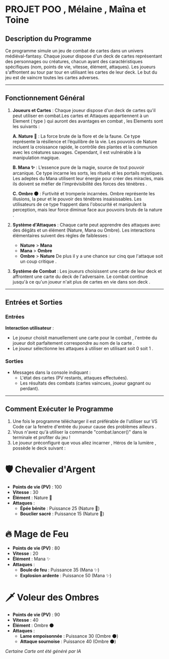 # PROJET POO , Mélaine , Maîna et Toine 

## Description du Programme
Ce programme simule un jeu de combat de cartes dans un univers médiéval-fantasy. Chaque joueur dispose d'un deck de cartes représentant des personnages ou créatures, chacun ayant des caractéristiques spécifiques (nom, points de vie, vitesse, élément, attaques). Les joueurs s'affrontent au tour par tour en utilisant les cartes de leur deck. Le but du jeu est de vaincre toutes les cartes adverses.

---

## Fonctionnement Général
1. **Joueurs et Cartes** : 
   Chaque joueur dispose d'un deck de cartes qu'il peut utiliser en combat.Les cartes et Attaques appartiennent à un Element ( type ) qui auront des avantages en combat , les Elements sont les suivants :
     
      **A. Nature 🌿** : La force brute de la flore et de la faune. Ce type représente la résilience et l’équilibre de la vie. Les pouvoirs de Nature incluent la croissance rapide, le contrôle des plantes et la communion avec les créatures sauvages. Cependant, il est vulnérable à la manipulation magique.
     
      **B. Mana ✨** : L’essence pure de la magie, source de tout pouvoir arcanique. Ce type incarne les sorts, les rituels et les portails mystiques. Les adeptes du Mana utilisent leur énergie pour créer des miracles, mais ils doivent se méfier de l’imprévisibilité des forces des ténèbres .
     
      **C. Ombre 🌑** : Furtivité et tromperie incarnées. Ombre représente les illusions, la peur et le pouvoir des ténèbres insaisissables. Les utilisateurs de ce type frappent dans l'obscurité et manipulent la perception, mais leur force diminue face aux pouvoirs bruts de la nature .  
   
3. **Système d'Attaques** : 
   Chaque carte peut apprendre des attaques avec des dégâts et un élément (Nature, Mana ou Ombre). Les interactions élémentaires suivent des règles de faiblesses :
   - **Nature** > **Mana**
   - **Mana** > **Ombre**
   - **Ombre** > **Nature**
   De plus il y a une chance sur cinq que l'attaque soit un coup critique .

4. **Système de Combat** : 
   Les joueurs choisissent une carte de leur deck et affrontent une carte du deck de l'adversaire. Le combat continue jusqu'à ce qu'un joueur n'ait plus de cartes en vie dans son deck .

---

## Entrées et Sorties

### Entrées
**Interaction utilisateur** :
   - Le joueur choisit manuellement une carte pour le combat , l'entrée du joueur doit parfaitement correspondre au nom de la carte .
   - Le joueur sélectionne les attaques à utiliser en utilisant soit 0 soit 1 .

### Sorties
- Messages dans la console indiquant :
  - L'état des cartes (PV restants, attaques effectuées).
  - Les résultats des combats (cartes vaincues, joueur gagnant ou perdant).

---

## Comment Exécuter le Programme
1. Une fois le programme télécharger il est préférable de l'utiliser sur VS Code car la fenetre d'entrée du joueur cause des problèmes ailleurs .
2. Vous n'avez qu'à utiliser la commande "combat.lancer()" dans le terminale et profiter du jeu !
3. Le joueur préconfiguré que vous allez incarner , Héros de la lumière , possède le deck suivant :  

# 🛡️ **Chevalier d'Argent**  
- **Points de vie (PV)** : 100  
- **Vitesse** : 30  
- **Élément** : Nature 🌿  
- **Attaques** :  
  - **Épée bénite** : Puissance 25 (Nature 🌿)  
  - **Bouclier sacré** : Puissance 15 (Nature 🌿)  

# 🔥 **Mage de Feu**  
- **Points de vie (PV)** : 80  
- **Vitesse** : 20  
- **Élément** : Mana ✨  
- **Attaques** :  
  - **Boule de feu** : Puissance 35 (Mana ✨)  
  - **Explosion ardente** : Puissance 50 (Mana ✨)  

# 🗡️ **Voleur des Ombres**  
- **Points de vie (PV)** : 90  
- **Vitesse** : 40  
- **Élément** : Ombre 🌑  
- **Attaques** :  
  - **Lame empoisonnée** : Puissance 30 (Ombre 🌑)  
  - **Attaque sournoise** : Puissance 40 (Ombre 🌑)


*Certaine Carte ont été généré par IA*
